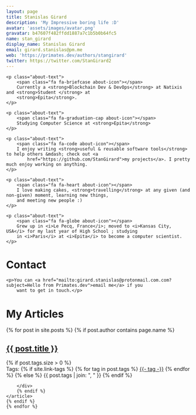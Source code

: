 ```yaml
---
layout: page
title: Stanislas Girard
description: 'My Impressive boring life :D'
avatar: 'assets/images/avatar.png'
gravatar: b47607f482ffdd1887a7c1b5b0b64fc5
name: stan_girard
display_name: Stanislas Girard
email: girard.stanislas@pm.me
web: 'https://primates.dev/authors/stangirard'
twitter: https://twitter.com/StanGirard2
---
```


<div id="aboutme-section">

    <p class="about-text">
        <span class="fa fa-briefcase about-icon"></span>
        Currently a <strong>Blockchain Dev & DevOps</strong> at Natixis and <strong>Student </strong> at
        <strong>Epita</strong>.
    </p>

    <p class="about-text">
        <span class="fa fa-graduation-cap about-icon"></span>
        Studying Computer Science at <strong>Epita</strong>
    </p>

    <p class="about-text">
        <span class="fa fa-code about-icon"></span>
        I enjoy writing <strong>useful & reusable software tools</strong> to help others &mdash; check out <a
            href="https://github.com/StanGirard">my projects</a>. I pretty much enjoy working on anything.
    </p>

    <p class="about-text">
        <span class="fa fa-heart about-icon"></span>
        I love making cakes, <strong>travelling</strong> at any given (and non-given) moment, learning new things,
        and meeting new people :)
    </p>

    <p class="about-text">
        <span class="fa fa-globe about-icon"></span>
        Grew up in <i>Le Pecq, France</i>; moved to <i>Kansas City, USA</i> for my last year of High School ; studying
        in <i>Paris</i> at <i>Epita</i> to become a computer scientist.
    </p>

</div>

<div id="contactme-section">
    <h1 id="contact">Contact</h1>


    <p>You can <a href="mailto:girard.stanislas@protonmail.com.com?subject=Hello from Primates.dev">email me</a> if you
        want to get in touch.</p>

</div>

<div id="contactme-section">
<h1 id="contact">My Articles</h1>

<div class="posts-list">
    {% for post in site.posts %}
    {% if post.author contains page.name %}
    <article class="post-preview">
        <a href="{{ post.url | relative_url }}">
            <h2 class="post-title">{{ post.title }}</h2>
        </a>
        {% if post.tags.size > 0 %}
        <div class="blog-tags">
            Tags:
            {% if site.link-tags %}
            {% for tag in post.tags %}
            <a href="{{ '/tags' | relative_url }}#{{- tag -}}">{{- tag -}}</a>
            {% endfor %}
            {% else %}
            {{ post.tags | join: ", " }}
            {% endif %}

        </div>
        {% endif %}
    </article>
    {% endif %}
    {% endfor %}
    
</div>
</div>
